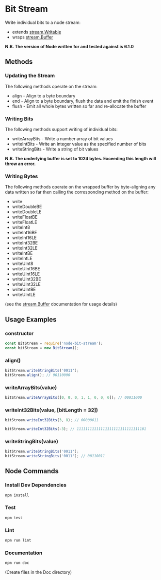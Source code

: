 # Bit Stream

Write individual bits to a node stream:

- extends [stream.Writable](https://nodejs.org/api/stream.html#stream_class_stream_writable)
- wraps [stream.Buffer](https://nodejs.org/api/buffer.html)

**N.B. The version of Node written for and tested against is 6.1.0**

## Methods

### Updating the Stream
The following methods operate on the stream:

- align - Align to a byte boundary
- end - Align to a byte boundary, flush the data and emit the finish event
- flush - Emit all whole bytes written so far and re-allocate the buffer

### Writing Bits
The following methods support writing of individual bits:

- writeArrayBits - Write a number array of bit values
- writeIntBits - Write an integer value as the specified number of bits
- writeStringBits - Write a string of bit values

**N.B. The underlying buffer is set to 1024 bytes. Exceeding this length will throw an error.**

### Writing Bytes
The following methods operate on the wrapped buffer by byte-aligning any data written so far 
then calling the corresponding method on the buffer:

- write
- writeDoubleBE
- writeDoubleLE
- writeFloatBE
- writeFloatLE
- writeInt8
- writeInt16BE
- writeInt16LE
- writeInt32BE
- writeInt32LE
- writeIntBE
- writeIntLE
- writeUInt8
- writeUInt16BE
- writeUInt16LE
- writeUInt32BE
- writeUInt32LE
- writeUIntBE
- writeUIntLE

(see the [stream.Buffer](https://nodejs.org/api/buffer.html) documentation for usage details)

## Usage Examples

### constructor

```javascript
const BitStream = require('node-bit-stream');
const bitStream = new BitStream();
```

### align()

```javascript
bitStream.writeStringBits('0011');
bitStream.align(); // 00110000
```

### writeArrayBits(value)

```javascript
bitStream.writeArrayBits([0, 0, 0, 1, 1, 0, 0, 0]); // 00011000
```

### writeInt32Bits(value, [bitLength = 32])

```javascript
bitStream.writeInt32Bits(3, 8); // 00000011
```

```javascript
bitStream.writeInt32Bits(-3); // 11111111111111111111111111111101
```

### writeStringBits(value)

```javascript
bitStream.writeStringBits('0011');
bitStream.writeStringBits('0011'); // 00110011
```

## Node Commands

### Install Dev Dependencies

```bash
npm install
```

### Test

```bash
npm test
```

### Lint

```bash
npm run lint
```

### Documentation

```bash
npm run doc
```

(Create files in the Doc directory)
